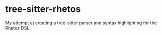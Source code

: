 # tree-sitter-rhetos
My attempt at creating a tree-sitter parser and syntax highlighting for the Rhetos DSL.
